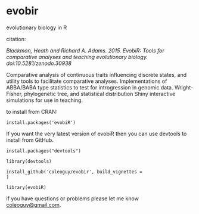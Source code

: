 evobir
======

evolutionary biology in R


citation:

*Blackmon, Heath and Richard A. Adams. 2015. EvobiR: Tools for comparative analyses and teaching evolutionary biology. doi:10.5281/zenodo.30938*

Comparative analysis of continuous traits influencing discrete states, and utility tools to facilitate comparative analyses. Implementations of ABBA/BABA type statistics to test for introgression in genomic data. Wright-Fisher, phylogenetic tree, and statistical distribution Shiny interactive simulations for use in teaching.


to install from CRAN:

<code>install.packages('evobiR')</code>

If you want the very latest version of evobiR then you can use devtools to install from GitHub.

<code>install.packages("devtools")</code>

<code>library(devtools)</code>

<code>install_github('coleoguy/evobir', build_vignettes = )</code>

<code>library(evobiR)</code>


if you have questions or problems please let me know
coleoguy@gmail.com.
